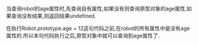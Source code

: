 当查询robot的age属性时,先查询自有属性,如果没有则查询原型对象的age属性,如果查询没有结果,则返回结果undefined.

在执行Robot.prototype.age = 12这句代码之前,在robot的所有属性中是没有age属性的.所以本句代码执行之后,原型对象中就可以查询到age属性了.